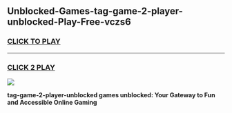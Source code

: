 
## Unblocked-Games-tag-game-2-player-unblocked-Play-Free-vczs6
<h3>
<a href="https://premium76.site?title=tag-game-2-player-unblocked&ref=20A">CLICK TO PLAY</a></h3>
<hr>

<h3>
<a href="https://premium76.site?title=tag-game-2-player-unblocked&ref=20A">CLICK 2 PLAY</a>
  
</h3>

<a href="https://premium76.site?title=tag-game-2-player-unblocked&ref=20A"><img src="https://clearcache.store/games.png"></a>


**tag-game-2-player-unblocked games unblocked: Your Gateway to Fun and Accessible Online Gaming**
